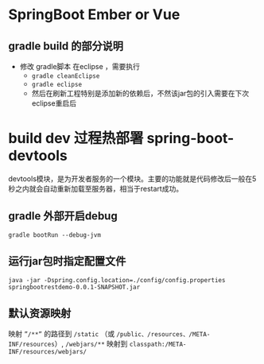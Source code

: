 # SpringBoot Ember or Vue

##  gradle build 的部分说明
* 修改 gradle脚本 在eclipse ，需要执行 
  * `gradle cleanEclipse`
  * `gradle eclipse`
  * 然后在刷新工程特别是添加新的依赖后，不然该jar包的引入需要在下次eclipse重启后

# build dev 过程热部署 spring-boot-devtools
devtools模块，是为开发者服务的一个模块。主要的功能就是代码修改后一般在5秒之内就会自动重新加载至服务器，相当于restart成功。
## gradle 外部开启debug
`gradle bootRun --debug-jvm `

## 运行jar包时指定配置文件
`java -jar -Dspring.config.location=./config/config.properties springbootrestdemo-0.0.1-SNAPSHOT.jar`
## 默认资源映射

映射 `”/**”` 的路径到 `/static` （或 `/public、/resources、/META-INF/resources`）, `/webjars/**` 映射到 `classpath:/META-INF/resources/webjars/ `